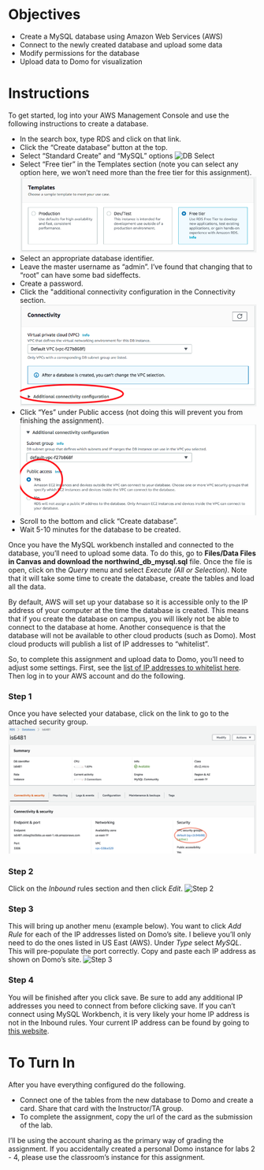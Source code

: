 # Objectives

-   Create a MySQL database using Amazon Web Services (AWS)
-   Connect to the newly created database and upload some data
-   Modify permissions for the database
-   Upload data to Domo for visualization

# Instructions

To get started, log into your AWS Management Console and use the
following instructions to create a database.

-   In the search box, type RDS and click on that link.
-   Click the “Create database” button at the top.
-   Select “Standard Create” and “MySQL” options ![DB
    Select](select_db.png)  
-   Select “Free tier” in the Templates section (note you can select any
    option here, we won’t need more than the free tier for this
    assignment). ![Templates](templates.png)  
-   Select an appropriate database identifier.
-   Leave the master username as “admin”. I’ve found that changing that
    to “root” can have some bad sideffects.
-   Create a password.
-   Click the "additional connectivity configuration in the Connectivity
    section. ![Connectivity](connectivity.png)  
-   Click “Yes” under Public access (not doing this will prevent you
    from finishing the assignment). ![public](public.png)  
-   Scroll to the bottom and click “Create database”.
-   Wait 5-10 minutes for the database to be created.

Once you have the MySQL workbench installed and connected to the
database, you’ll need to upload some data. To do this, go to
**Files/Data Files in Canvas and download the northwind\_db\_mysql.sql**
file. Once the file is open, click on the *Query* menu and select
*Execute (All or Selection)*. Note that it will take some time to create
the database, create the tables and load all the data.

By default, AWS will set up your database so it is accessible only to
the IP address of your computer at the time the database is created.
This means that if you create the database on campus, you will likely
not be able to connect to the database at home. Another consequence is
that the database will not be available to other cloud products (such as
Domo). Most cloud products will publish a list of IP addresses to
“whitelist”.

So, to complete this assignment and upload data to Domo, you’ll need to
adjust some settings. First, see the [list of IP addresses to whitelist
here](https://knowledge.domo.com/Connect/Connecting_to_Data_with_Connectors/General_Guide_to_Connecting_with_Connectors/Whitelisting_IP_Addresses_for_Connectors).
Then log in to your AWS account and do the following.

### Step 1

Once you have selected your database, click on the link to go to the
attached security group. ![Step 1](security_step01.png)

### Step 2

Click on the *Inbound* rules section and then click *Edit*. ![Step
2](security_step02.png)

### Step 3

This will bring up another menu (example below). You want to click *Add
Rule* for each of the IP addresses listed on Domo’s site. I believe
you’ll only need to do the ones listed in US East (AWS). Under *Type*
select *MySQL*. This will pre-populate the port correctly. Copy and
paste each IP address as shown on Domo’s site. ![Step
3](security_step03.png)

### Step 4

You will be finished after you click save. Be sure to add any additional
IP addresses you need to connect from before clicking save. If you can’t
connect using MySQL Workbench, it is very likely your home IP address is
not in the Inbound rules. Your current IP address can be found by going
to [this website](https://www.whatismyip.com/).

# To Turn In

After you have everything configured do the following.

-   Connect one of the tables from the new database to Domo and create a
    card. Share that card with the Instructor/TA group.
-   To complete the assignment, copy the url of the card as the
    submission of the lab.

I’ll be using the account sharing as the primary way of grading the
assignment. If you accidentally created a personal Domo instance for
labs 2 - 4, please use the classroom’s instance for this assignment.
